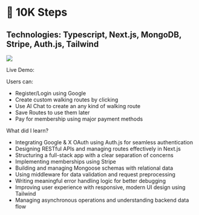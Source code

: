 <h1>🚶 10K Steps</h1>
<h2>Technologies: Typescript, Next.js, MongoDB, Stripe, Auth.js, Tailwind </h2>

![](10kstepsdemo.gif)

Live Demo: 

Users can:

- Register/Login using Google
- Create custom walking routes by clicking
- Use AI Chat to create an any kind of walking route
- Save Routes to use them later
- Pay for membership using major payment methods

What did I learn?
  
- Integrating Google & X OAuth using Auth.js for seamless authentication
- Designing RESTful APIs and managing routes effectively in Next.js
- Structuring a full-stack app with a clear separation of concerns
- Implementing memberships using Stripe
- Building and managing Mongoose schemas with relational data
- Using middleware for data validation and request preprocessing
- Writing meaningful error handling logic for better debugging
- Improving user experience with responsive, modern UI design using Tailwind
- Managing asynchronous operations and understanding backend data flow

